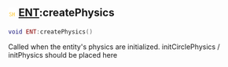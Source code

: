 ## ![shared](../../.gitbook/assets/shared.png) [ENT](https://iaswiki.rawr.dev/readme/ent):createPhysics

```lua
void ENT:createPhysics()
```

Called when the entity's physics are initialized. initCirclePhysics / initPhysics should be placed here
